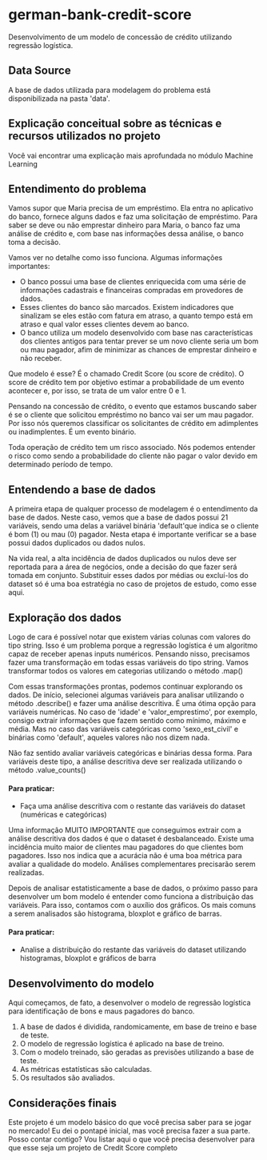 # german-bank-credit-score
Desenvolvimento de um modelo de concessão de crédito utilizando regressão logística.

## Data Source
A base de dados utilizada para modelagem do problema está disponibilizada na pasta 'data'.

## Explicação conceitual sobre as técnicas e recursos utilizados no projeto
Você vai encontrar uma explicação mais aprofundada no módulo Machine Learning 

## Entendimento do problema
Vamos supor que Maria precisa de um empréstimo. Ela entra no aplicativo do banco, fornece alguns dados e faz uma solicitação de empréstimo.
Para saber se deve ou não emprestar dinheiro para Maria, o banco faz uma análise de crédito e, com base nas informações dessa análise, o banco toma a decisão.

Vamos ver no detalhe como isso funciona. Algumas informações importantes:
- O banco possui uma base de clientes enriquecida com uma série de informações cadastrais e financeiras compradas em provedores de dados.
- Esses clientes do banco são marcados. Existem indicadores que sinalizam se eles estão com fatura em atraso, a quanto tempo está em atraso e qual valor esses clientes devem ao banco.
- O banco utiliza um modelo desenvolvido com base nas características dos clientes antigos para tentar prever se um novo cliente seria um bom ou mau pagador, afim de minimizar as chances de emprestar dinheiro e não receber.

Que modelo é esse? É o chamado Credit Score (ou score de crédito).
O score de crédito tem por objetivo estimar a probabilidade de um evento acontecer e, por isso, se trata de um valor entre 0 e 1.

Pensando na concessão de crédito, o evento que estamos buscando saber é se o cliente que solicitou empréstimo no banco vai ser um mau pagador.
Por isso nós queremos classificar os solicitantes de crédito em adimplentes ou inadimplentes. É um evento binário.

Toda operação de crédito tem um risco associado. Nós podemos entender o risco como sendo a probabilidade do cliente não pagar o valor devido em determinado período de tempo.

## Entendendo a base de dados
A primeira etapa de qualquer processo de modelagem é o entendimento da base de dados.
Neste caso, vemos que a base de dados possui 21 variáveis, sendo uma delas a variável binária 'default'que indica se o cliente é bom (1) ou mau (0) pagador.
Nesta etapa é importante verificar se a base possui dados duplicados ou dados nulos.

Na vida real, a alta incidência de dados duplicados ou nulos deve ser reportada para a área de negócios, onde a decisão do que fazer será tomada em conjunto.
Substituir esses dados por médias ou excluí-los do dataset só é uma boa estratégia no caso de projetos de estudo, como esse aqui.

## Exploração dos dados
Logo de cara é possível notar que existem várias colunas com valores do tipo string. Isso é um problema porque a regressão logística é um algoritmo capaz de receber apenas inputs numéricos.
Pensando nisso, precisamos fazer uma transformação em todas essas variáveis do tipo string.
Vamos transformar todos os valores em categorias utilizando o método .map()

Com essas transformações prontas, podemos continuar explorando os dados.
De início, selecionei algumas variáveis para analisar utilizando o método .describe() e fazer uma análise descritiva.
É uma ótima opção para variáveis numéricas. No caso de 'idade' e 'valor_emprestimo', por exemplo, consigo extrair informações que fazem sentido como mínimo, máximo e média.
Mas no caso das variáveis categóricas como 'sexo_est_civil' e binárias como 'default', aqueles valores não nos dizem nada.

Não faz sentido avaliar variáveis categóricas e binárias dessa forma. Para variáveis deste tipo, a análise descritiva deve ser realizada utilizando o método .value_counts()

  #### Para praticar:
- Faça uma análise descritiva com o restante das variáveis do dataset (numéricas e categóricas)

Uma informação MUITO IMPORTANTE que conseguimos extrair com a análise descritiva dos dados é que o dataset é desbalanceado.
Existe uma incidência muito maior de clientes mau pagadores do que clientes bom pagadores.
Isso nos indica que a acurácia não é uma boa métrica para avaliar a qualidade do modelo. Análises complementares precisarão serem realizadas.

Depois de analisar estatisticamente a base de dados, o próximo passo para desenvolver um bom modelo é entender como funciona a distribuição das variáveis.
Para isso, contamos com o auxílio dos gráficos. Os mais comuns a serem analisados são histograma, bloxplot e gráfico de barras.

  #### Para praticar:
- Analise a distribuição do restante das variáveis do dataset utilizando histogramas, bloxplot e gráficos de barra

## Desenvolvimento do modelo
Aqui começamos, de fato, a desenvolver o modelo de regressão logística para identificação de bons e maus pagadores do banco.

1. A base de dados é dividida, randomicamente, em base de treino e base de teste.
2. O modelo de regressão logística é aplicado na base de treino.
3. Com o modelo treinado, são geradas as previsões utilizando a base de teste.
4. As métricas estatísticas são calculadas.
5. Os resultados são avaliados.

## Considerações finais
Este projeto é um modelo básico do que você precisa saber para se jogar no mercado!
Eu dei o pontapé inicial, mas você precisa fazer a sua parte. Posso contar contigo?
Vou listar aqui o que você precisa desenvolver para que esse seja um projeto de Credit Score completo


